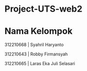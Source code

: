 # Project-UTS-web2

# Nama Kelompok

312210668  |  Syahril Haryanto

312210643  |  Robby Firmansyah

312210665  |  Laras Eka Juli Selasari
